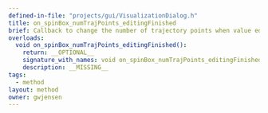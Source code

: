 ```yaml
---
defined-in-file: "projects/gui/VisualizationDialog.h"
title: on_spinBox_numTrajPoints_editingFinished
brief: Callback to change the number of trajectory points when value edited.
overloads:
  void on_spinBox_numTrajPoints_editingFinished():
    return: __OPTIONAL__
    signature_with_names: void on_spinBox_numTrajPoints_editingFinished()
    description: __MISSING__
tags:
  - method
layout: method
owner: gwjensen
---
```

